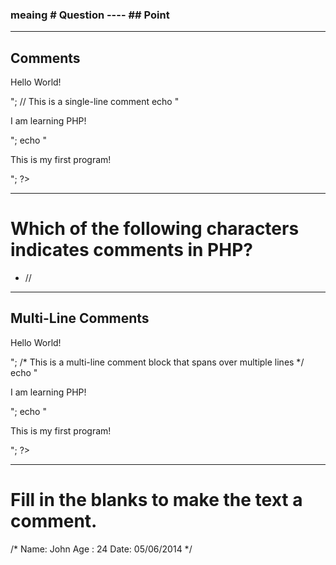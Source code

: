 ### meaing # Question ---- ## Point

---------------------------------------------------------
## Comments
<?php   
    echo "<p>Hello World!</p>";
    // This is a single-line comment
    echo "<p>I am learning PHP!</p>";
    echo "<p>This is my first program!</p>";
?>
---------------------------------------------------------
# Which of the following characters indicates comments in PHP?
- //
---------------------------------------------------------
## Multi-Line Comments
<?php   
   echo "<p>Hello World!</p>";
    /*
    This is a multi-line comment block
    that spans over
    multiple lines
    */
    echo "<p>I am learning PHP!</p>";
    echo "<p>This is my first program!</p>";
?>
---------------------------------------------------------
# Fill in the blanks to make the text a comment.
/*
    Name: John
    Age : 24
    Date: 05/06/2014
*/
